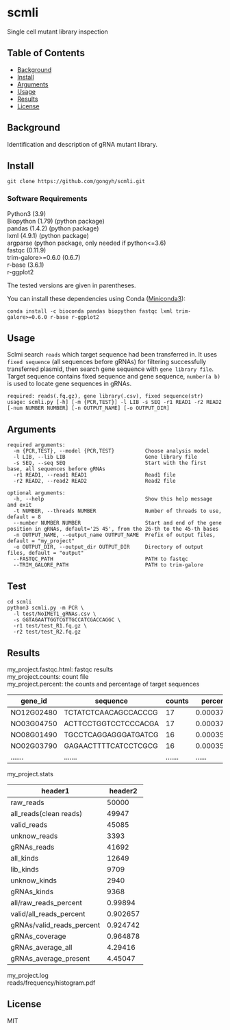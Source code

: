 # scmli

Single cell mutant library inspection 

## Table of Contents

- [Background](#background)
- [Install](#install)
- [Arguments](#arguments)
- [Usage](#usage)
- [Results](#results)
- [License](#license)

## Background

Identification and description of gRNA mutant library.

## Install

```
git clone https://github.com/gongyh/scmli.git
```

### Software Requirements

Python3 (3.9)<br />
Biopython (1.79) (python package)<br />
pandas (1.4.2) (python package)<br />
lxml (4.9.1) (python package)<br />
argparse (python package, only needed if python<=3.6)<br />
fastqc (0.11.9)<br />
trim-galore>=0.6.0 (0.6.7)<br />
r-base (3.6.1)<br />
r-ggplot2<br />

The tested versions are given in parentheses.


You can install these dependencies using Conda ([Miniconda3](https://docs.conda.io/en/latest/miniconda.html)):
```
conda install -c bioconda pandas biopython fastqc lxml trim-galore>=0.6.0 r-base r-ggplot2
```

## Usage

Sclmi search `reads` which target sequence had been transferred in. It uses `fixed sequence` (all sequences before gRNAs) for filtering successfully transferred plasmid, then search
gene sequence with `gene library file`. Target sequence contains fixed sequence and gene sequence, `number(a b)` is used to locate gene sequences in gRNAs.
```
required: reads(.fq.gz), gene library(.csv), fixed sequence(str)
usage: scmli.py [-h] [-m {PCR,TEST}] -l LIB -s SEQ -r1 READ1 -r2 READ2 [-num NUMBER NUMBER] [-n OUTPUT_NAME] [-o OUTPUT_DIR]
```

## Arguments

```
required arguments:
  -m {PCR,TEST}, --model {PCR,TEST}          Choose analysis model
  -l LIB, --lib LIB                          Gene library file
  -s SEQ, --seq SEQ                          Start with the first base, all sequences before gRNAs
  -r1 READ1, --read1 READ1                   Read1 file
  -r2 READ2, --read2 READ2                   Read2 file

optional arguments:
  -h, --help                                 Show this help message and exit
  -t NUMBER, --threads NUMBER                Number of threads to use, default = 8
  --number NUMBER NUMBER                     Start and end of the gene position in gRNAs, default='25 45', from the 26-th to the 45-th bases
  -n OUTPUT_NAME, --output_name OUTPUT_NAME  Prefix of output files, default = "my_project"
  -o OUTPUT_DIR, --output_dir OUTPUT_DIR     Directory of output files, default = "output"
  --FASTQC_PATH                              PATH to fastqc
  --TRIM_GALORE_PATH                         PATH to trim-galore
```

## Test

```
cd scmli
python3 scmli.py -m PCR \
  -l test/NoIMET1_gRNAs.csv \
  -s GGTAGAATTGGTCGTTGCCATCGACCAGGC \
  -r1 test/test_R1.fq.gz \
  -r2 test/test_R2.fq.gz
```

## Results

my_project.fastqc.html: fastqc results  <br />
my_project.counts:      count file <br />
my_project.percent:     the counts and percentage of target sequences <br />

| gene_id    | sequence             | counts  | percent   |
| ---------- | -------------------- | ------- | --------- |
| NO12G02480 | TCTATCTCAACAGCCACCCG | 17      | 0.0003771 |
| NO03G04750 | ACTTCCTGGTCCTCCCACGA | 17      | 0.0003771 |
| NO08G01490 | TGCCTCAGGAGGGATGATCG | 16      | 0.0003549 |
| NO02G03790 | GAGAACTTTTCATCCTCGCG | 16      | 0.0003549 |
| .......    | .......              | ....... | ......    |

my_project.stats <br />

| header1                       | header2  |
| -------                       | -------  |  
|raw_reads                      | 50000    |
|all_reads(clean reads)         | 49947    |
|valid_reads                    | 45085    |
|unknow_reads                   | 3393     | 
|gRNAs_reads                    | 41692    |
|all_kinds                      | 12649    |
|lib_kinds                      | 9709     |
|unknow_kinds                   | 2940     |
|gRNAs_kinds                    | 9368     |
|all/raw_reads_percent          | 0.99894  |
|valid/all_reads_percent        | 0.902657 |
|gRNAs/valid_reads_percent      | 0.924742 |
|gRNAs_coverage                 | 0.964878 |
|gRNAs_average_all              | 4.29416  |
|gRNAs_average_present          | 4.45047  |

my_project.log <br />
reads/frequency/histogram.pdf

## License

MIT


